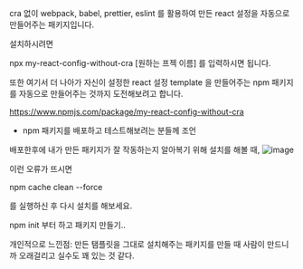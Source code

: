 cra 없이 webpack, babel, prettier, eslint 를 활용하여 만든 react 설정을
자동으로 만들어주는 패키지입니다. 

설치하시려면 

npx my-react-config-without-cra [원하는 프젝 이름] 를 입력하시면 됩니다.


또한 여기서 더 나아가 자신이 설정한 react 설정 template 을 만들어주는 
npm 패키지를 자동으로 만들어주는 것까지 도전해보려고 합니다. 


https://www.npmjs.com/package/my-react-config-without-cra


* npm 패키지를 배포하고 테스트해보려는 분들께 조언

배포한후에 내가 만든 패키지가 잘 작동하는지 알아복기 위해 
설치를 해볼 때, 
![image](https://user-images.githubusercontent.com/47855517/160268365-be4f5cf7-dd10-4348-9e2b-28c10de86bdf.png)

이런 오류가 뜨시면

npm cache clean --force

를 실행하신 후 다시 설치를 해보세요. 

npm init 부터 하고 패키지 만들기..


개인적으로 느낀점: 만든 탬플릿을 그대로 설치해주는 패키지를 만들 때 사람이 만드니까 오래걸리고 실수도 꽤 있는 것 같다.
